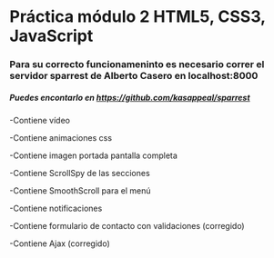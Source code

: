 # Práctica módulo 2 HTML5, CSS3, JavaScript 

### Para su correcto funcionameninto es necesario correr el servidor sparrest de Alberto Casero en localhost:8000

##### Puedes encontarlo en https://github.com/kasappeal/sparrest


 
-Contiene vídeo 

-Contiene animaciones css 

-Contiene imagen portada pantalla completa 

-Contiene ScrollSpy de las secciones 

-Contiene SmoothScroll para el menú 

-Contiene notificaciones

-Contiene formulario de contacto con validaciones (corregido) 

-Contiene Ajax (corregido) 



